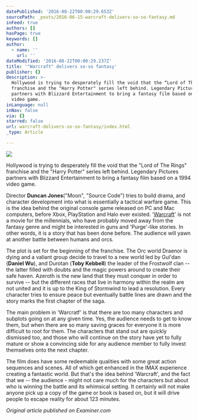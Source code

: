 ```yaml
---
datePublished: '2016-08-22T00:00:29.653Z'
sourcePath: _posts/2016-06-15-warcraft-delivers-so-so-fantasy.md
inFeed: true
authors: []
hasPage: true
keywords: []
author:
  - name: ''
    url: ''
dateModified: '2016-08-22T00:00:29.237Z'
title: '"Warcraft" delivers so-so fantasy'
publisher: {}
description: >-
  Hollywood is trying to desperately fill the void that the “Lord of The Rings"
  franchise and the "Harry Potter" series left behind. Legendary Pictures
  partners with Blizzard Entertainment to bring a fantasy film based on a 1994
  video game.
inLanguage: null
inNav: false
via: {}
starred: false
url: warcraft-delivers-so-so-fantasy/index.html
_type: Article

---
```

![](https://the-grid-user-content.s3-us-west-2.amazonaws.com/c22af4c5-e12d-46c3-b34e-4db85a14a235.jpg)

Hollywood is trying to desperately fill the void that the "Lord of The Rings" franchise and the "Harry Potter" series left behind. Legendary Pictures partners with Blizzard Entertainment to bring a fantasy film based on a 1994 video game.

Director **Duncan Jones**("Moon", "Source Code") tries to build drama, and character development into what is essentially a tactical warfare game. This is the idea behind the original console game released on PC and Mac computers, before Xbox, PlayStation and Halo ever existed. '[Warcraft][0]' is not a movie for the millennials, who have probably moved away from the fantasy genre and might be interested in guns and 'Purge'-like stories. In other words, it is a story that has been done before. The audience will yawn at another battle between humans and orcs.

The plot is set for the beginning of the franchise. The Orc world Draenor is dying and a valiant group decide to travel to a new world led by Gul'dan (**Daniel Wu**), and Durotan (**Toby Kebbell**) the leader of the Frostwolf clan -- the latter filled with doubts and the magic powers around to create their safe haven. Azeroth is the new land that they must conquer in order to survive -- but the different races that live in harmony within the realm are not united and it is up to the King of Stormwind to lead a resolution. Every character tries to ensure peace but eventually battle lines are drawn and the story marks the first chapter of the saga.

The main problem in 'Warcratf' is that there are too many characters and subplots going on at any given time. Yes, the audience needs to get to know them, but when there are so many saving graces for everyone it is more difficult to root for them. The characters that stand out are quickly dismissed too, and those who will continue on the story have yet to fully mature or show a convincing side for any audience member to fully invest themselves onto the next chapter.

The film does have some redeemable qualities with some great action sequences and scenes. All of which get enhanced in the IMAX experience creating a fantastic world. But that's the idea behind 'Warcraft', and the fact that we -- the audience - might not care much for the characters but about who is winning the battle and its whimsical setting. It certainly will not make anyone pick up a copy of the game or book is based on, but it will drive people to escape reality for about 123 minutes.

_Original article published on Examiner.com_

[0]: http://www.examiner.com/topic/warcraft